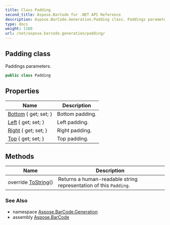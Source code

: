 ```yaml
---
title: Class Padding
second_title: Aspose.BarCode for .NET API Reference
description: Aspose.BarCode.Generation.Padding class. Paddings parameters
type: docs
weight: 1160
url: /net/aspose.barcode.generation/padding/
---
```

## Padding class

Paddings parameters.

```csharp
public class Padding
```

## Properties

| Name | Description |
| --- | --- |
| [Bottom](../../aspose.barcode.generation/padding/bottom/) { get; set; } | Bottom padding. |
| [Left](../../aspose.barcode.generation/padding/left/) { get; set; } | Left padding. |
| [Right](../../aspose.barcode.generation/padding/right/) { get; set; } | Right padding. |
| [Top](../../aspose.barcode.generation/padding/top/) { get; set; } | Top padding. |

## Methods

| Name | Description |
| --- | --- |
| override [ToString](../../aspose.barcode.generation/padding/tostring/)() | Returns a human-readable string representation of this `Padding`. |

### See Also

* namespace [Aspose.BarCode.Generation](../../aspose.barcode.generation/)
* assembly [Aspose.BarCode](../../)


